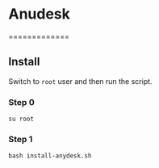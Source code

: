 # Anudesk

=============

## Install

Switch to `root` user and then run the script.

### Step 0

```
su root
```

### Step 1

```
bash install-anydesk.sh
```
